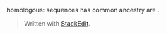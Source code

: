 homologous: sequences has common ancestry are .


> Written with [StackEdit](https://stackedit.io/).
<!--stackedit_data:
eyJoaXN0b3J5IjpbNzM3MDE2ODMwLDczMDk5ODExNl19
-->